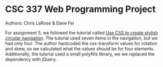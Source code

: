 CSC 337 Web Programming Project
===============================

Authors: Chris LaRose & Dave Fei

For assignment 5, we followed the tutorial called [Use CSS to create stylish
circular navigation][1]. The tutorial used seven items in the navigation, but
we had only four. The author hardcoded the css-transform values for rotation
and skew, so we calculated what the values should be for four elements.
Additionally, the tutorial used a small polyfills library, we we replaced the
dependency with jQuery.

[1]: http://www.webdesignermag.co.uk/tutorials/use-css-to-create-stylish-circular-navigation/
